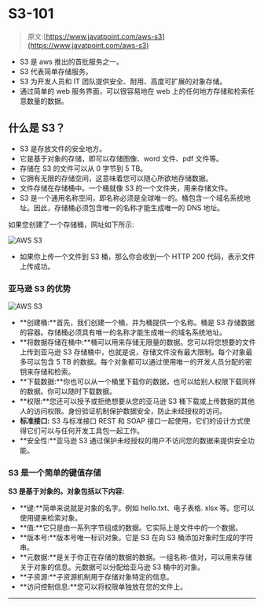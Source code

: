 # S3-101

> 原文:[https://www.javatpoint.com/aws-s3](https://www.javatpoint.com/aws-s3)

*   S3 是 aws 推出的首批服务之一。
*   S3 代表简单存储服务。
*   S3 为开发人员和 IT 团队提供安全、耐用、高度可扩展的对象存储。
*   通过简单的 web 服务界面，可以很容易地在 web 上的任何地方存储和检索任意数量的数据。

## 什么是 S3？

*   S3 是存放文件的安全地方。
*   它是基于对象的存储，即可以存储图像、word 文件、pdf 文件等。
*   存储在 S3 的文件可以从 0 字节到 5 TB。
*   它拥有无限的存储空间，这意味着您可以随心所欲地存储数据。
*   文件存储在存储桶中。一个桶就像 S3 的一个文件夹，用来存储文件。
*   S3 是一个通用名称空间，即名称必须是全球唯一的。桶包含一个域名系统地址。因此，存储桶必须包含唯一的名称才能生成唯一的 DNS 地址。

如果您创建了一个存储桶，网址如下所示:

![AWS S3](../Images/b33fba7d44af7f7a699753551ab2cf79.png)

*   如果你上传一个文件到 S3 桶，那么你会收到一个 HTTP 200 代码，表示文件上传成功。

### 亚马逊 S3 的优势

![AWS S3](../Images/a698b037ed30a2449c01e2e842afccc8.png)

*   **创建桶:**首先，我们创建一个桶，并为桶提供一个名称。桶是 S3 存储数据的容器。存储桶必须具有唯一的名称才能生成唯一的域名系统地址。
*   **将数据存储在桶中:**桶可以用来存储无限量的数据。您可以将您想要的文件上传到亚马逊 S3 存储桶中，也就是说，存储文件没有最大限制。每个对象最多可以包含 5 TB 的数据。每个对象都可以通过使用唯一的开发人员分配的密钥来存储和检索。
*   **下载数据:**你也可以从一个桶里下载你的数据，也可以给别人权限下载同样的数据。你可以随时下载数据。
*   **权限:**您还可以授予或拒绝想要从您的亚马逊 S3 桶下载或上传数据的其他人的访问权限。身份验证机制保护数据安全，防止未经授权的访问。
*   **标准接口:** S3 与标准接口 REST 和 SOAP 接口一起使用，它们的设计方式使得它们可以与任何开发工具包一起工作。
*   **安全性:**亚马逊 S3 通过保护未经授权的用户不访问您的数据来提供安全功能。

### S3 是一个简单的键值存储

**S3 是基于对象的。对象包括以下内容:**

*   **键:**简单来说就是对象的名字。例如 hello.txt、电子表格. xlsx 等。您可以使用键来检索对象。
*   **值:**它只是由一系列字节组成的数据。它实际上是文件中的一个数据。
*   **版本号:**版本号唯一标识对象。它是 S3 在向 S3 桶添加对象时生成的字符串。
*   **元数据:**是关于你正在存储的数据的数据。一组名称-值对，可以用来存储关于对象的信息。元数据可以分配给亚马逊 S3 桶中的对象。
*   **子资源:**子资源机制用于存储对象特定的信息。
*   **访问控制信息:**您可以将权限单独放在您的文件上。

* * *